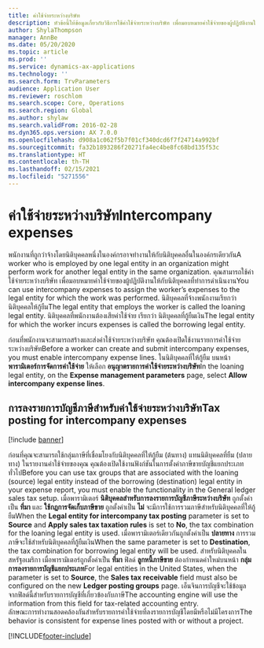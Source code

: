 ```yaml
---
title: ค่าใช้จ่ายระหว่างบริษัท
description: หัวข้อนี้ให้ข้อมูลเกี่ยวกับวิธีการใช้ค่าใช้จ่ายระหว่างบริษัท เพื่อมอบหมายค่าใช้จ่ายของผู้ปฏิบัติงานให้กับนิติบุคคลที่ทำการดำเนินงาน
author: ShylaThompson
manager: AnnBe
ms.date: 05/20/2020
ms.topic: article
ms.prod: ''
ms.service: dynamics-ax-applications
ms.technology: ''
ms.search.form: TrvParameters
audience: Application User
ms.reviewer: roschlom
ms.search.scope: Core, Operations
ms.search.region: Global
ms.author: shylaw
ms.search.validFrom: 2016-02-28
ms.dyn365.ops.version: AX 7.0.0
ms.openlocfilehash: d908a1c062f5b7f01cf340dcd6f7f24714a992bf
ms.sourcegitcommit: fa32b1893286f20271fa4ec4be8fc68bd135f53c
ms.translationtype: HT
ms.contentlocale: th-TH
ms.lasthandoff: 02/15/2021
ms.locfileid: "5271556"
---
```

# <a name="intercompany-expenses"></a><span data-ttu-id="1531c-103">ค่าใช้จ่ายระหว่างบริษัท</span><span class="sxs-lookup"><span data-stu-id="1531c-103">Intercompany expenses</span></span>

<span data-ttu-id="1531c-104">พนักงานที่ถูกว่าจ้างโดยนิติบุคคลหนึ่งในองค์กรอาจทำงานให้กับนิติบุคคลอื่นในองค์กรเดียวกัน</span><span class="sxs-lookup"><span data-stu-id="1531c-104">A worker who is employed by one legal entity in an organization might perform work for another legal entity in the same organization.</span></span> <span data-ttu-id="1531c-105">คุณสามารถใช้ค่าใช้จ่ายระหว่างบริษัท เพื่อมอบหมายค่าใช้จ่ายของผู้ปฏิบัติงานให้กับนิติบุคคลที่ทำการดำเนินงาน</span><span class="sxs-lookup"><span data-stu-id="1531c-105">You can use intercompany expenses to assign the worker’s expenses to the legal entity for which the  work was performed.</span></span> <span data-ttu-id="1531c-106">นิติบุคคลที่จ้างพนักงานเรียกว่า นิติบุคคลให้กู้ยืม</span><span class="sxs-lookup"><span data-stu-id="1531c-106">The legal entity that employs the worker is called the loaning legal entity.</span></span> <span data-ttu-id="1531c-107">นิติบุคคลที่พนักงานต้องเสียค่าใช้จ่าย เรียกว่า นิติบุคคลที่กู้ยืมเงิน</span><span class="sxs-lookup"><span data-stu-id="1531c-107">The legal entity for which the worker incurs expenses is called the borrowing legal entity.</span></span> 

<span data-ttu-id="1531c-108">ก่อนที่พนักงานจะสามารถสร้างและส่งค่าใช้จ่ายระหว่างบริษัท คุณต้องเปิดใช้งานรายการค่าใช้จ่ายระหว่างบริษัท</span><span class="sxs-lookup"><span data-stu-id="1531c-108">Before a worker can create and submit intercompany expenses, you must enable intercompany expense lines.</span></span> <span data-ttu-id="1531c-109">ในนิติบุคคลที่ให้กู้ยืม บนหน้า **พารามิเตอร์การจัดการค่าใช้จ่าย** ให้เลือก **อนุญาตรายการค่าใช้จ่ายระหว่างบริษัท**</span><span class="sxs-lookup"><span data-stu-id="1531c-109">In the loaning legal entity, on the **Expense management parameters** page, select **Allow intercompany expense lines**.</span></span> 

## <a name="tax-posting-for-intercompany-expenses"></a><span data-ttu-id="1531c-110">การลงรายการบัญชีภาษีสำหรับค่าใช้จ่ายระหว่างบริษัท</span><span class="sxs-lookup"><span data-stu-id="1531c-110">Tax posting for intercompany expenses</span></span>

[!include [banner](../includes/banner.md)]

<span data-ttu-id="1531c-111">ก่อนที่คุณจะสามารถใช้กลุ่มภาษีที่เชื่อมโยงกับนิติบุคคลที่ให้กู้ยืม (ต้นทาง) แทนนิติบุคคลที่ยืม (ปลายทาง) ในรายงานค่าใช้จ่ายของคุณ คุณต้องเปิดใช้งานฟังก์ชันในการตั้งค่าภาษีขายบัญชีแยกประเภททั่วไป</span><span class="sxs-lookup"><span data-stu-id="1531c-111">Before you can use tax groups that are associated with the loaning (source) legal entity instead of the borrowing (destination) legal entity in your expense report, you must enable the functionality in the General ledger sales tax setup.</span></span> <span data-ttu-id="1531c-112">เมื่อพารามิเตอร์ **นิติบุคคลสำหรับการลงรายการบัญชีภาษีระหว่างบริษัท** ถูกตั้งค่าเป็น **ที่มา** และ **ใช้กฎการจัดเก็บภาษีขาย** ถูกตั้งค่าเป็น **ไม่** จะมีการใช้การรวมภาษีสำหรับนิติบุคคลที่ให้กู้ยืม</span><span class="sxs-lookup"><span data-stu-id="1531c-112">When the **Legal entity for intercompany tax posting** parameter is set to **Source** and **Apply sales tax taxation rules** is set to **No**, the tax combination for the loaning legal entity is used.</span></span> <span data-ttu-id="1531c-113">เมื่อพารามิเตอร์เดียวกันถูกตั้งค่าเป็น **ปลายทาง** การรวมภาษีจะใช้สำหรับนิติบุคคลที่กู้ยืมเงิน</span><span class="sxs-lookup"><span data-stu-id="1531c-113">When the same parameter is set to **Destination**, the tax combination for borrowing legal entity will be used.</span></span> <span data-ttu-id="1531c-114">สำหรับนิติบุคคลในสหรัฐอเมริกา เมื่อพารามิเตอร์ถูกตั้งค่าเป็น **ที่มา** ฟิลด์ **ลูกหนี้ภาษีขาย** ต้องกำหนดค่าใหม่บนหน้า **กลุ่มการลงรายการบัญชีแยกประเภท**</span><span class="sxs-lookup"><span data-stu-id="1531c-114">For legal entities in the United States, when the parameter is set to **Source**, the **Sales tax receivable** field must also be configured on the new **Ledger posting groups** page.</span></span> <span data-ttu-id="1531c-115">เอ็นจินการบัญชีจะใช้ข้อมูลจากฟิลด์นี้สำหรับรายการบัญชีที่เกี่ยวข้องกับภาษี</span><span class="sxs-lookup"><span data-stu-id="1531c-115">The accounting engine will use the information from this field for tax-related accounting entry.</span></span>   
<span data-ttu-id="1531c-116">ลักษณะการทำงานสอดคล้องกันสำหรับรายการค่าใช้จ่ายที่ลงรายการบัญชีโดยมีหรือไม่มีโครงการ</span><span class="sxs-lookup"><span data-stu-id="1531c-116">The behavior is consistent for expense lines posted with or without a project.</span></span>  


[!INCLUDE[footer-include](../includes/footer-banner.md)]